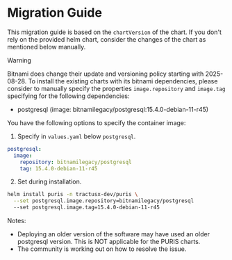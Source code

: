 # Migration Guide

This migration guide is based on the `chartVersion` of the chart. If you don't rely on the provided helm chart, consider the changes of the chart as mentioned below manually.

> [!WARNING]
> Bitnami does change their update and versioning policy starting with 2025-08-28. To install the existing charts with its bitnami dependencies, please consider to manually specify the properties `image.repository` and `image.tag` specifying for the following dependencies:
> 
> - postgresql (image: bitnamilegacy/postgresql:15.4.0-debian-11-r45)
> 
> You have the following options to specify the container image:
> 
> 1. Specify in `values.yaml` below `postgresql`.
> 
> ```yaml
> postgresql: 
>   image: 
>     repository: bitnamilegacy/postgresql
>     tag: 15.4.0-debian-11-r45
> ```
> 
> 2. Set during installation.
> 
> ```bash
> helm install puris -n tractusx-dev/puris \
>   --set postgresql.image.repository=bitnamilegacy/postgresql
>   --set postgresql.image.tag=15.4.0-debian-11-r45
> ```
> 
> Notes:
> 
> - Deploying an older version of the software may have used an older postgresql version. This is NOT applicable for the PURIS charts.
> - The community is working out on how to resolve the issue.